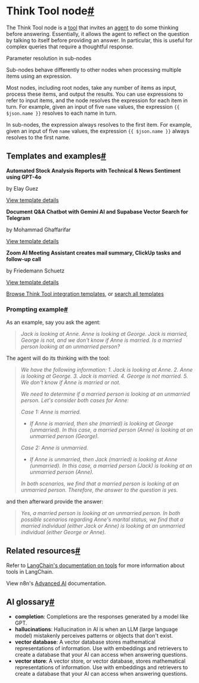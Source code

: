 [](https://github.com/n8n-io/n8n-docs/edit/main/docs/integrations/builtin/cluster-nodes/sub-nodes/n8n-nodes-langchain.toolthink.md "Edit this page")

# Think Tool node[#](#think-tool-node "Permanent link")

The Think Tool node is a [tool](../../../../../glossary/#ai-tool) that invites an [agent](../../../../../glossary/#ai-agent) to do some thinking before answering. Essentially, it allows the agent to reflect on the question by talking to itself before providing an answer. In particular, this is useful for complex queries that require a thoughtful response.

Parameter resolution in sub-nodes

Sub-nodes behave differently to other nodes when processing multiple items using an expression.

Most nodes, including root nodes, take any number of items as input, process these items, and output the results. You can use expressions to refer to input items, and the node resolves the expression for each item in turn. For example, given an input of five `name` values, the expression `{{ $json.name }}` resolves to each name in turn.

In sub-nodes, the expression always resolves to the first item. For example, given an input of five `name` values, the expression `{{ $json.name }}` always resolves to the first name.

## Templates and examples[#](#templates-and-examples "Permanent link")

**Automated Stock Analysis Reports with Technical & News Sentiment using GPT-4o**

by Elay Guez

[View template details](https://n8n.io/workflows/3790-automated-stock-analysis-reports-with-technical-and-news-sentiment-using-gpt-4o/)

**Document Q&A Chatbot with Gemini AI and Supabase Vector Search for Telegram**

by Mohammad Ghaffarifar

[View template details](https://n8n.io/workflows/3940-document-qanda-chatbot-with-gemini-ai-and-supabase-vector-search-for-telegram/)

**Zoom AI Meeting Assistant creates mail summary, ClickUp tasks and follow-up call**

by Friedemann Schuetz

[View template details](https://n8n.io/workflows/2800-zoom-ai-meeting-assistant-creates-mail-summary-clickup-tasks-and-follow-up-call/)

[Browse Think Tool integration templates](https://n8n.io/integrations/think-tool/), or [search all templates](https://n8n.io/workflows/)

### Prompting example[#](#prompting-example "Permanent link")

As an example, say you ask the agent:

> _Jack is looking at Anne. Anne is looking at George. Jack is married, George is not, and we don't know if Anne is married. Is a married person looking at an unmarried person?_

The agent will do its thinking with the tool:

> _We have the following information: 1. Jack is looking at Anne. 2. Anne is looking at George. 3. Jack is married. 4. George is not married. 5. We don't know if Anne is married or not._
> 
> _We need to determine if a married person is looking at an unmarried person. Let's consider both cases for Anne:_
> 
> _Case 1: Anne is married._
> 
> *   _If Anne is married, then she (married) is looking at George (unmarried). In this case, a married person (Anne) is looking at an unmarried person (George)._
> 
> _Case 2: Anne is unmarried._
> 
> *   _If Anne is unmarried, then Jack (married) is looking at Anne (unmarried). In this case, a married person (Jack) is looking at an unmarried person (Anne)._
> 
> _In both scenarios, we find that a married person is looking at an unmarried person. Therefore, the answer to the question is yes._

and then afterward provide the answer:

> _Yes, a married person is looking at an unmarried person. In both possible scenarios regarding Anne's marital status, we find that a married individual (either Jack or Anne) is looking at an unmarried individual (either George or Anne)._

## Related resources[#](#related-resources "Permanent link")

Refer to [LangChain's documentation on tools](https://langchain-ai.github.io/langgraphjs/how-tos/tool-calling/) for more information about tools in LangChain.

View n8n's [Advanced AI](../../../../../advanced-ai/) documentation.

## AI glossary[#](#ai-glossary "Permanent link")

*   **completion**: Completions are the responses generated by a model like GPT.
*   **hallucinations**: Hallucination in AI is when an LLM (large language model) mistakenly perceives patterns or objects that don't exist.
*   **vector database**: A vector database stores mathematical representations of information. Use with embeddings and retrievers to create a database that your AI can access when answering questions.
*   **vector store**: A vector store, or vector database, stores mathematical representations of information. Use with embeddings and retrievers to create a database that your AI can access when answering questions.